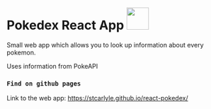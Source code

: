 # Pokedex React App <a href="https://pokeapi.co/api/v2/pokemon/victini"><img src='https://veekun.com/dex/media/pokemon/global-link/494.png' height=50px/></a>

Small web app which allows you to look up information about every pokemon.

Uses information from PokeAPI

### `Find on github pages`

Link to the web app: https://stcarlyle.github.io/react-pokedex/

